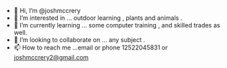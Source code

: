 - 👋 Hi, I’m @joshmccrery
- 👀 I’m interested in ... outdoor learning , plants and animals . 
- 🌱 I’m currently learning ... some computer training , and skilled trades as well.
- 💞️ I’m looking to collaborate on ... any subject .
- 📫 How to reach me ...email or phone 12522045831 or joshmccrery2@gmail.com

<!---
joshmccrery/joshmccrery is a ✨ special ✨ repository because its `README.md` (this file) appears on your GitHub profile.
You can click the Preview link to take a look at your changes.
--->
